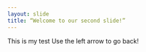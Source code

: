 ```yaml
---
layout: slide
title: “Welcome to our second slide!”
---
```

This is my test
Use the left arrow to go back!
